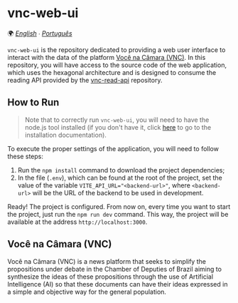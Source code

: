 # vnc-web-ui

🌍 *[English](README.md) ∙ [Português](README_pt.md)*

`vnc-web-ui` is the repository dedicated to providing a web user interface to interact with the data of the platform [Você na Câmara (VNC)](#você-na-câmara-vnc).
In this repository, you will have access to the source code of the web application, which uses the hexagonal architecture and is designed to consume the reading API 
provided by the [vnc-read-api](https://github.com/devlucassantos/vnc-read-api) repository.

## How to Run

> Note that to correctly run `vnc-web-ui`, you will need to have the node.js tool installed (if you don't have it, click [here](https://nodejs.org/en/download/) to go to the installation documentation).

To execute the proper settings of the application, you will need to follow these steps:

1. Run the `npm install` command to download the project dependencies;
2. In the file (`.env`), which can be found at the root of the project, set the value of the variable `VITE_API_URL="<backend-url>"`, where `<backend-url>` will be the URL of the backend to be used in development.

Ready! The project is configured. From now on, every time you want to start the project, just run the `npm run dev` command. This way, the project will be available at the address `http://localhost:3000`.

## Você na Câmara (VNC)

Você na Câmara (VNC) is a news platform that seeks to simplify the propositions under debate in the Chamber of Deputies of Brazil aiming to 
synthesize the ideas of these propositions through the use of Artificial Intelligence (AI) so that these documents can have their ideas expressed
in a simple and objective way for the general population.
